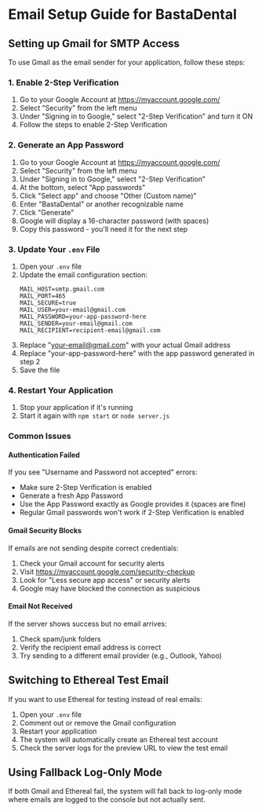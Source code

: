 # Email Setup Guide for BastaDental

## Setting up Gmail for SMTP Access

To use Gmail as the email sender for your application, follow these steps:

### 1. Enable 2-Step Verification

1. Go to your Google Account at https://myaccount.google.com/
2. Select "Security" from the left menu
3. Under "Signing in to Google," select "2-Step Verification" and turn it ON
4. Follow the steps to enable 2-Step Verification

### 2. Generate an App Password

1. Go to your Google Account at https://myaccount.google.com/
2. Select "Security" from the left menu
3. Under "Signing in to Google," select "2-Step Verification"
4. At the bottom, select "App passwords"
5. Click "Select app" and choose "Other (Custom name)"
6. Enter "BastaDental" or another recognizable name
7. Click "Generate"
8. Google will display a 16-character password (with spaces)
9. Copy this password - you'll need it for the next step

### 3. Update Your `.env` File

1. Open your `.env` file
2. Update the email configuration section:
   ```
   MAIL_HOST=smtp.gmail.com
   MAIL_PORT=465
   MAIL_SECURE=true
   MAIL_USER=your-email@gmail.com
   MAIL_PASSWORD=your-app-password-here
   MAIL_SENDER=your-email@gmail.com
   MAIL_RECIPIENT=recipient-email@gmail.com
   ```
3. Replace "your-email@gmail.com" with your actual Gmail address
4. Replace "your-app-password-here" with the app password generated in step 2
5. Save the file

### 4. Restart Your Application

1. Stop your application if it's running
2. Start it again with `npm start` or `node server.js`

### Common Issues

#### Authentication Failed

If you see "Username and Password not accepted" errors:

- Make sure 2-Step Verification is enabled
- Generate a fresh App Password
- Use the App Password exactly as Google provides it (spaces are fine)
- Regular Gmail passwords won't work if 2-Step Verification is enabled

#### Gmail Security Blocks

If emails are not sending despite correct credentials:

1. Check your Gmail account for security alerts
2. Visit https://myaccount.google.com/security-checkup
3. Look for "Less secure app access" or security alerts
4. Google may have blocked the connection as suspicious

#### Email Not Received

If the server shows success but no email arrives:

1. Check spam/junk folders
2. Verify the recipient email address is correct
3. Try sending to a different email provider (e.g., Outlook, Yahoo)

## Switching to Ethereal Test Email

If you want to use Ethereal for testing instead of real emails:

1. Open your `.env` file
2. Comment out or remove the Gmail configuration
3. Restart your application
4. The system will automatically create an Ethereal test account
5. Check the server logs for the preview URL to view the test email

## Using Fallback Log-Only Mode

If both Gmail and Ethereal fail, the system will fall back to log-only mode where emails are logged to the console but not actually sent.
